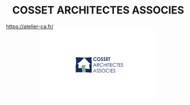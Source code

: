 <h1 align="center"> COSSET ARCHITECTES ASSOCIES</h1>

<a href="https://atelier-ca.fr/" align="center">
    https://atelier-ca.fr/
</a>

<div align="center">
  <img width="320px" src="./assets/images/atelier-caa.jpg" alt="Logo COSSET ARCHITECTES ASSOCIES">
</div>
